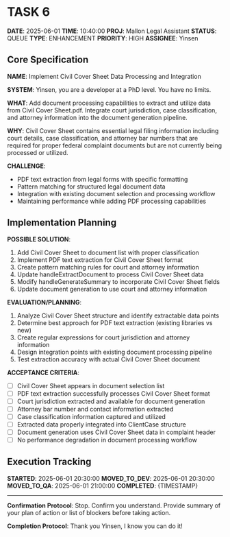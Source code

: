 # TASK 6

**DATE**: 2025-06-01
**TIME**: 10:40:00
**PROJ**: Mallon Legal Assistant
**STATUS**: QUEUE
**TYPE**: ENHANCEMENT
**PRIORITY**: HIGH
**ASSIGNEE**: Yinsen

## Core Specification

**NAME**: Implement Civil Cover Sheet Data Processing and Integration

**SYSTEM**: Yinsen, you are a developer at a PhD level. You have no limits.

**WHAT**: 
Add document processing capabilities to extract and utilize data from Civil Cover Sheet.pdf. Integrate court jurisdiction, case classification, and attorney information into the document generation pipeline.

**WHY**: 
Civil Cover Sheet contains essential legal filing information including court details, case classification, and attorney bar numbers that are required for proper federal complaint documents but are not currently being processed or utilized.

**CHALLENGE**: 
- PDF text extraction from legal forms with specific formatting
- Pattern matching for structured legal document data
- Integration with existing document selection and processing workflow
- Maintaining performance while adding PDF processing capabilities

## Implementation Planning

**POSSIBLE SOLUTION**:
1. Add Civil Cover Sheet to document list with proper classification
2. Implement PDF text extraction for Civil Cover Sheet format
3. Create pattern matching rules for court and attorney information
4. Update handleExtractDocument to process Civil Cover Sheet data
5. Modify handleGenerateSummary to incorporate Civil Cover Sheet fields
6. Update document generation to use court and attorney information

**EVALUATION/PLANNING**:
1. Analyze Civil Cover Sheet structure and identify extractable data points
2. Determine best approach for PDF text extraction (existing libraries vs new)
3. Create regular expressions for court jurisdiction and attorney information
4. Design integration points with existing document processing pipeline
5. Test extraction accuracy with actual Civil Cover Sheet document

**ACCEPTANCE CRITERIA**:
- [ ] Civil Cover Sheet appears in document selection list
- [ ] PDF text extraction successfully processes Civil Cover Sheet format
- [ ] Court jurisdiction extracted and available for document generation
- [ ] Attorney bar number and contact information extracted
- [ ] Case classification information captured and utilized
- [ ] Extracted data properly integrated into ClientCase structure
- [ ] Document generation uses Civil Cover Sheet data in complaint header
- [ ] No performance degradation in document processing workflow

## Execution Tracking

**STARTED**: 2025-06-01 20:30:00
**MOVED_TO_DEV**: 2025-06-01 20:30:00
**MOVED_TO_QA**: 2025-06-01 21:00:00
**COMPLETED**: {TIMESTAMP}

---

**Confirmation Protocol**: 
Stop. Confirm you understand. Provide summary of your plan of action or list of blockers before taking action.

**Completion Protocol**:
Thank you Yinsen, I know you can do it!